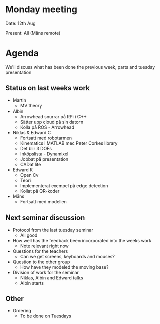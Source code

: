 # Monday meeting
Date: 12th Aug

Present: All (Måns remote)


# Agenda
We'll discuss what has been done the previous week, parts and tuesday presentation

## Status on last weeks work
  - Martin
    - MV theory
  - Albin
    - Arrowhead snurrar på RPi i C++
    - Sätter upp cloud på sin datorn
    - Kolla på ROS - Arrowhead
  - Niklas & Edward C
    - Fortsatt med robotarmen
    - Kinematics i MATLAB mec Peter Corkes library
    - Det blir 3 DOFs 
    - Inköpslista - Dynamixel
    - Jobbat på presentation
    - CADat lite
  - Edward K
    - Open Cv
    - Teori
    - Implementerat exempel på edge detection
    - Kollat på QR-koder
  - Måns
    - Fortsatt med modellen
  
## Next seminar discussion
- Protocol from the last tuesday seminar
  - All good
- How well has the feedback been incorporated into the weeks work
  - Note relevant right now
- Questions for the teachers
  - Can we get screens, keyboards and mouses?
- Question to the other group
  - How have they modeled the moving base?
- Division of work for the seminar
  - Niklas, Albin and Edward talks
  - Albin starts
## Other 
- Ordering
  - To be done on Tuesdays

